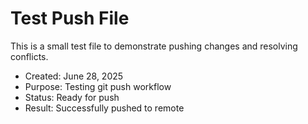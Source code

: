 # Test Push File

This is a small test file to demonstrate pushing changes and resolving conflicts.

- Created: June 28, 2025
- Purpose: Testing git push workflow
- Status: Ready for push
- Result: Successfully pushed to remote 